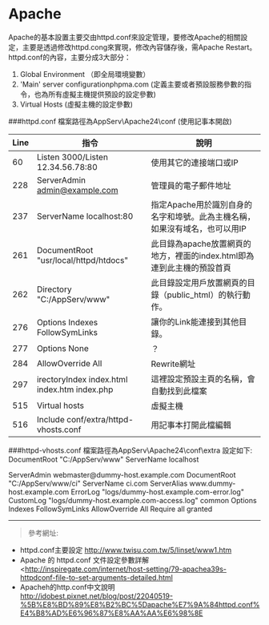 # Apache

Apache的基本設置主要交由httpd.conf來設定管理，要修改Apache的相關設定，主要是透過修改httpd.cong來實現，修改內容儲存後，需Apache Restart。httpd.conf的內容，主要分成3大部分：

1.  Global Environment （即全局環境變數）
2.  'Main' server configurationphpma.com (定義主要或者預設服務參數的指令，也為所有虛擬主機提供預設的設定參數)
3.  Virtual Hosts (虛擬主機的設定參數)

###httpd.conf
檔案路徑為AppServ\Apache24\conf (使用記事本開啟)

|Line|指令|說明|
| ------| ------ |------ |
|60  | Listen 3000/Listen 12.34.56.78:80  |使用其它的連接端口或IP |
|228 | ServerAdmin admin@example.com　    |管理員的電子郵件地址         |
|237 | ServerName localhost:80　　　　    | 指定Apache用於識別自身的名字和埠號。此為主機名稱，如果沒有域名，也可以用IP |
|261 | DocumentRoot "usr/local/httpd/htdocs"  |此目錄為apache放置網頁的地方，裡面的index.html即為連到此主機的預設首頁|
|262 | Directory "C:/AppServ/www"             | 此目錄設定用戶放置網頁的目錄（public_html）的執行動作。   |
|276 | Options Indexes FollowSymLinks | 讓你的Link能連接到其他目錄。 |
|277 | Options None |？  |
|284 | AllowOverride All | Rewrite網址 |
|297 | irectoryIndex index.html index.htm index.php   | 這裡設定預設主頁的名稱，會自動找到此檔案 |
|515 |Virtual hosts |虛擬主機|
|516 |Include conf/extra/httpd-vhosts.conf|用記事本打開此檔編輯|

###httpd-vhosts.conf
檔案路徑為AppServ\Apache24\conf\extra 
設定如下:
<VirtualHost _default_:80>
DocumentRoot "C:/AppServ/www"
ServerName localhost
</VirtualHost>

<VirtualHost ci.com:80>    
ServerAdmin webmaster@dummy-host.example.com
 DocumentRoot "C:/AppServ/www/ci"
 ServerName ci.com
ServerAlias www.dummy-host.example.com
ErrorLog "logs/dummy-host.example.com-error.log"
CustomLog "logs/dummy-host.example.com-access.log" common
 <Directory "C:/AppServ/www/ci">    
	Options Indexes FollowSymLinks
	AllowOverride All
	Require all granted
	</Directory>
</VirtualHost>

---
>參考網址:
- httpd.conf主要設定 <http://www.twisu.com.tw/5/linset/www1.htm>
- Apache 的 httpd.conf 文件設定參數詳解 <http://inspiregate.com/internet/host-setting/79-apachea39s-httpdconf-file-to-set-arguments-detailed.html
-  Apacheh的http.conf中文說明 <http://idobest.pixnet.net/blog/post/22040519-%5B%E8%BD%89%E8%B2%BC%5Dapache%E7%9A%84httpd.conf%E4%B8%AD%E6%96%87%E8%AA%AA%E6%98%8E>
